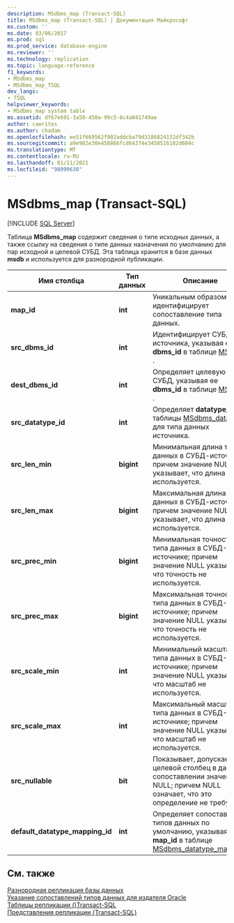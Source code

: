 ```yaml
---
description: MSdbms_map (Transact-SQL)
title: MSdbms_map (Transact-SQL) | Документация Майкрософт
ms.custom: ''
ms.date: 03/06/2017
ms.prod: sql
ms.prod_service: database-engine
ms.reviewer: ''
ms.technology: replication
ms.topic: language-reference
f1_keywords:
- MSdbms_map
- MSdbms_map_TSQL
dev_langs:
- TSQL
helpviewer_keywords:
- MSdbms_map system table
ms.assetid: df67e691-3a50-450a-99c5-8c4a041749ae
author: cawrites
ms.author: chadam
ms.openlocfilehash: ee51f669562f902addcba79d3186824132df342b
ms.sourcegitcommit: a9e982e30e458866fcd64374e3458516182d604c
ms.translationtype: MT
ms.contentlocale: ru-RU
ms.lasthandoff: 01/11/2021
ms.locfileid: "98099638"
---
```

# <a name="msdbms_map-transact-sql"></a>MSdbms_map (Transact-SQL)
[!INCLUDE [SQL Server](../../includes/applies-to-version/sqlserver.md)]

  Таблица **MSdbms_map** содержит сведения о типе исходных данных, а также ссылку на сведения о типе данных назначения по умолчанию для пар исходной и целевой СУБД. Эта таблица хранится в базе данных **msdb** и используется для разнородной публикации.  
  
|Имя столбца|Тип данных|Описание|  
|-----------------|---------------|-----------------|  
|**map_id**|**int**|Уникальным образом идентифицирует сопоставление типа данных.|  
|**src_dbms_id**|**int**|Идентифицирует СУБД источника, указывая ее **dbms_id** в таблице [MSdbms](../../relational-databases/system-tables/msdbms-transact-sql.md) .|  
|**dest_dbms_id**|**int**|Определяет целевую СУБД, указывая ее **dbms_id** в таблице [MSdbms](../../relational-databases/system-tables/msdbms-transact-sql.md) .|  
|**src_datatype_id**|**int**|Определяет **datatype_id** из таблицы [MSdbms_datatype](../../relational-databases/system-tables/msdbms-datatype-transact-sql.md) для типа данных источника.|  
|**src_len_min**|**bigint**|Минимальная длина типа данных в СУБД-источнике; причем значение NULL указывает, что длина не используется.|  
|**src_len_max**|**bigint**|Максимальная длина типа данных в СУБД-источнике; причем значение NULL указывает, что длина не используется.|  
|**src_prec_min**|**bigint**|Минимальная точность типа данных в СУБД-источнике; причем значение NULL указывает, что точность не используется.|  
|**src_prec_max**|**bigint**|Максимальная точность типа данных в СУБД-источнике; причем значение NULL указывает, что точность не используется.|  
|**src_scale_min**|**int**|Минимальный масштаб типа данных в СУБД-источнике; причем значение NULL указывает, что масштаб не используется.|  
|**src_scale_max**|**int**|Максимальный масштаб типа данных в СУБД-источнике; причем значение NULL указывает, что масштаб не используется.|  
|**src_nullable**|**bit**|Показывает, допускает ли целевой столбец в данном сопоставлении значения NULL; причем NULL означает, что это определение не требуется.|  
|**default_datatype_mapping_id**|**int**|Определяет сопоставление типов данных по умолчанию, указывая его **map_id** в таблице [MSdbms_datatype_mapping](../../relational-databases/system-tables/msdbms-datatype-mapping-transact-sql.md).|  
  
## <a name="see-also"></a>См. также  
 [Разнородная репликация базы данных](../../relational-databases/replication/non-sql/heterogeneous-database-replication.md)   
 [Указание сопоставлений типов данных для издателя Oracle](../../relational-databases/replication/publish/specify-data-type-mappings-for-an-oracle-publisher.md)   
 [Таблицы репликации &#40;&#41;Transact-SQL ](../../relational-databases/system-tables/replication-tables-transact-sql.md)   
 [Представления репликации (Transact-SQL)](../../relational-databases/system-views/replication-views-transact-sql.md)  
  
  
